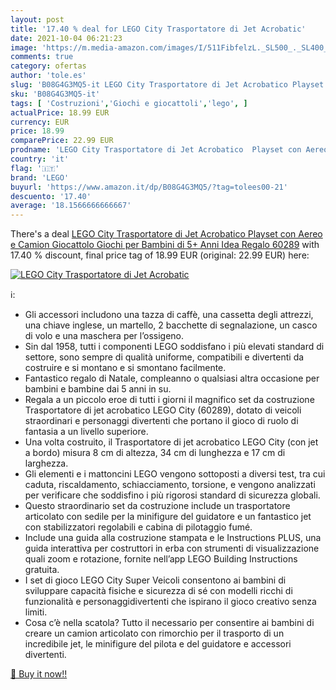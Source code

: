 ```yaml
---
layout: post
title: '17.40 % deal for LEGO City Trasportatore di Jet Acrobatic'
date: 2021-10-04 06:21:23
image: 'https://m.media-amazon.com/images/I/511FibfelzL._SL500_._SL400_.jpg'
comments: true
category: ofertas
author: 'tole.es'
slug: 'B08G4G3MQ5-it LEGO City Trasportatore di Jet Acrobatico Playset con...'
sku: 'B08G4G3MQ5-it'
tags: [ 'Costruzioni','Giochi e giocattoli','lego', ]
actualPrice: 18.99 EUR
currency: EUR
price: 18.99
comparePrice: 22.99 EUR
prodname: 'LEGO City Trasportatore di Jet Acrobatico  Playset con Aereo e Camion Giocattolo  Giochi per Bambini di 5+ Anni  Idea Regalo  60289'
country: 'it'
flag: '🇮🇹'
brand: 'LEGO'
buyurl: 'https://www.amazon.it/dp/B08G4G3MQ5/?tag=tolees00-21'
descuento: '17.40'
average: '18.1566666666667'
---
```


There's a deal [LEGO City Trasportatore di Jet Acrobatico  Playset con Aereo e Camion Giocattolo  Giochi per Bambini di 5+ Anni  Idea Regalo  60289](https://www.amazon.it/dp/B08G4G3MQ5/?tag=tolees00-21)  with  17.40 % discount, final price tag of  18.99 EUR (original: 22.99 EUR) here:

[![LEGO City Trasportatore di Jet Acrobatic](https://m.media-amazon.com/images/I/511FibfelzL._SL500_._SL400_.jpg)](https://www.amazon.it/dp/B08G4G3MQ5/?tag=tolees00-21)

ℹ️:

- Gli accessori includono una tazza di caffè, una cassetta degli attrezzi, una chiave inglese, un martello, 2 bacchette di segnalazione, un casco di volo e una maschera per l’ossigeno.
- Sin dal 1958, tutti i componenti LEGO soddisfano i più elevati standard di settore, sono sempre di qualità uniforme, compatibili e divertenti da costruire e si montano e si smontano facilmente.
- Fantastico regalo di Natale, compleanno o qualsiasi altra occasione per bambini e bambine dai 5 anni in su.
- Regala a un piccolo eroe di tutti i giorni il magnifico set da costruzione Trasportatore di jet acrobatico LEGO City (60289), dotato di veicoli straordinari e personaggi divertenti che portano il gioco di ruolo di fantasia a un livello superiore.
- Una volta costruito, il Trasportatore di jet acrobatico LEGO City (con jet a bordo) misura 8 cm di altezza, 34 cm di lunghezza e 17 cm di larghezza.
- Gli elementi e i mattoncini LEGO vengono sottoposti a diversi test, tra cui caduta, riscaldamento, schiacciamento, torsione, e vengono analizzati per verificare che soddisfino i più rigorosi standard di sicurezza globali.
- Questo straordinario set da costruzione include un trasportatore articolato con sedile per la minifigure del guidatore e un fantastico jet con stabilizzatori regolabili e cabina di pilotaggio fumé.
- Include una guida alla costruzione stampata e le Instructions PLUS, una guida interattiva per costruttori in erba con strumenti di visualizzazione quali zoom e rotazione, fornite nell’app LEGO Building Instructions gratuita.
- I set di gioco LEGO City Super Veicoli consentono ai bambini di sviluppare capacità fisiche e sicurezza di sé con modelli ricchi di funzionalità e personaggidivertenti che ispirano il gioco creativo senza limiti.
- Cosa c’è nella scatola? Tutto il necessario per consentire ai bambini di creare un camion articolato con rimorchio per il trasporto di un incredibile jet, le minifigure del pilota e del guidatore e accessori divertenti.

[🛒 Buy it now!!](https://www.amazon.it/dp/B08G4G3MQ5/?tag=tolees00-21)

